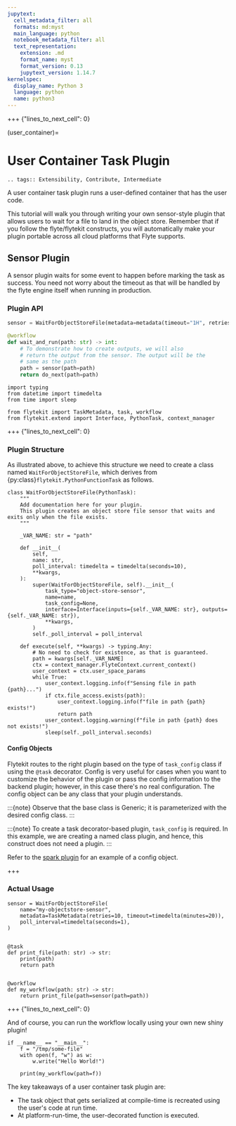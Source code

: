 ```yaml
---
jupytext:
  cell_metadata_filter: all
  formats: md:myst
  main_language: python
  notebook_metadata_filter: all
  text_representation:
    extension: .md
    format_name: myst
    format_version: 0.13
    jupytext_version: 1.14.7
kernelspec:
  display_name: Python 3
  language: python
  name: python3
---
```


+++ {"lines_to_next_cell": 0}

(user_container)=

# User Container Task Plugin

```{eval-rst}
.. tags:: Extensibility, Contribute, Intermediate
```

A user container task plugin runs a user-defined container that has the user code.

This tutorial will walk you through writing your own sensor-style plugin that allows users to wait for a file to land
in the object store. Remember that if you follow the flyte/flytekit constructs, you will automatically make your plugin portable
across all cloud platforms that Flyte supports.

## Sensor Plugin

A sensor plugin waits for some event to happen before marking the task as success. You need not worry about the
timeout as that will be handled by the flyte engine itself when running in production.

### Plugin API

```python
sensor = WaitForObjectStoreFile(metadata=metadata(timeout="1H", retries=10))

@workflow
def wait_and_run(path: str) -> int:
    # To demonstrate how to create outputs, we will also
    # return the output from the sensor. The output will be the
    # same as the path
    path = sensor(path=path)
    return do_next(path=path)
```

```{code-cell}
import typing
from datetime import timedelta
from time import sleep

from flytekit import TaskMetadata, task, workflow
from flytekit.extend import Interface, PythonTask, context_manager
```

+++ {"lines_to_next_cell": 0}

### Plugin Structure

As illustrated above, to achieve this structure we need to create a class named `WaitForObjectStoreFile`, which
derives from {py:class}`flytekit.PythonFunctionTask` as follows.

```{code-cell}
class WaitForObjectStoreFile(PythonTask):
    """
    Add documentation here for your plugin.
    This plugin creates an object store file sensor that waits and exits only when the file exists.
    """

    _VAR_NAME: str = "path"

    def __init__(
        self,
        name: str,
        poll_interval: timedelta = timedelta(seconds=10),
        **kwargs,
    ):
        super(WaitForObjectStoreFile, self).__init__(
            task_type="object-store-sensor",
            name=name,
            task_config=None,
            interface=Interface(inputs={self._VAR_NAME: str}, outputs={self._VAR_NAME: str}),
            **kwargs,
        )
        self._poll_interval = poll_interval

    def execute(self, **kwargs) -> typing.Any:
        # No need to check for existence, as that is guaranteed.
        path = kwargs[self._VAR_NAME]
        ctx = context_manager.FlyteContext.current_context()
        user_context = ctx.user_space_params
        while True:
            user_context.logging.info(f"Sensing file in path {path}...")
            if ctx.file_access.exists(path):
                user_context.logging.info(f"file in path {path} exists!")
                return path
            user_context.logging.warning(f"file in path {path} does not exists!")
            sleep(self._poll_interval.seconds)
```

#### Config Objects

Flytekit routes to the right plugin based on the type of `task_config` class if using the `@task` decorator.
Config is very useful for cases when you want to customize the behavior of the plugin or pass the config information
to the backend plugin; however, in this case there's no real configuration. The config object can be any class that your
plugin understands.

:::{note}
Observe that the base class is Generic; it is parameterized with the desired config class.
:::

:::{note}
To create a task decorator-based plugin, `task_config` is required.
In this example, we are creating a named class plugin, and hence, this construct does not need a plugin.
:::

Refer to the [spark plugin](https://github.com/flyteorg/flytekit/tree/master/plugins/flytekit-spark) for an example of a config object.

+++

### Actual Usage

```{code-cell}
sensor = WaitForObjectStoreFile(
    name="my-objectstore-sensor",
    metadata=TaskMetadata(retries=10, timeout=timedelta(minutes=20)),
    poll_interval=timedelta(seconds=1),
)


@task
def print_file(path: str) -> str:
    print(path)
    return path


@workflow
def my_workflow(path: str) -> str:
    return print_file(path=sensor(path=path))
```

+++ {"lines_to_next_cell": 0}

And of course, you can run the workflow locally using your own new shiny plugin!

```{code-cell}
if __name__ == "__main__":
    f = "/tmp/some-file"
    with open(f, "w") as w:
        w.write("Hello World!")

    print(my_workflow(path=f))
```

The key takeaways of a user container task plugin are:

- The task object that gets serialized at compile-time is recreated using the user's code at run time.
- At platform-run-time, the user-decorated function is executed.
